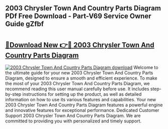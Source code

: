 ## 2003 Chrysler Town And Country Parts Diagram PDf Free Download - Part-V69 Service Owner Guide gZfbf

# <h2><a href="http://dfur9fb.blite.top/?on=2003+Chrysler+Town+And+Country+Parts+Diagram">🔗Download New 👉🔴 2003 Chrysler Town And Country Parts Diagram</a></h2>

[![2003 Chrysler Town And Country Parts Diagram download](https://i.imgur.com/lujVjoI.png)](http://dfur9fb.blite.top/?on=2003+Chrysler+Town+And+Country+Parts+Diagram)
Welcome to the ultimate guide for your new 2003 Chrysler Town And Country Parts Diagram, designed to ensure a smooth and efficient experience. To make the most of your 2003 Chrysler Town And Country Parts Diagram, we recommend reading this user manual carefully before use. It includes step-by-step instructions for setting up the product, as well as detailed information on how to use its various features and capabilities. Your new 2003 Chrysler Town And Country Parts Diagram features a powerful engine and innovative features for exceptional performance. Dedicated Customer Support 2003 Chrysler Town And Country Parts Diagram. We are committed to providing you with personalized and timely support.
